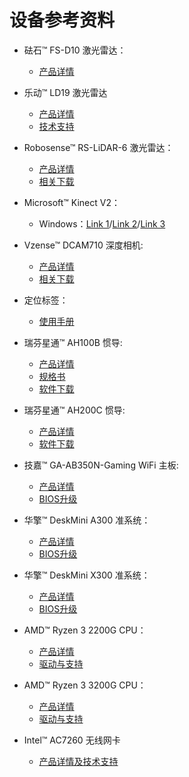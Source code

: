 # 设备参考资料

* 砝石™ FS-D10 激光雷达：
  * [产品详情](http://www.faselase.com/chanpinshuomingshuxiazai.html)

* 乐动™ LD19 激光雷达
  * [产品详情](https://www.ldrobot.com/product/111)
  * [技术支持](https://www.ldrobot.com/download/111)

* Robosense™ RS-LiDAR-6 激光雷达：
  * [产品详情](https://www.robosense.ai/rslidar/RS-LiDAR-16)
  * [相关下载](https://www.robosense.ai/resources-27)

* Microsoft™ Kinect V2：
  *  Windows：[Link 1](https://www.microsoft.com/en-us/download/details.aspx?id=44561)/[Link 2](https://developer.microsoft.com/en-us/windows/kinect/)/[Link 3](https://docs.microsoft.com/en-us/previous-versions/windows/kinect/dn758761(v=ieb.10))

* Vzense™ DCAM710 深度相机:
  * [产品详情](https://www.vzense.com/products)
  * [相关下载](https://www.vzense.com/download)

* 定位标签：
  * [使用手册](http://download.autolabor.com.cn/File/marvelmind_navigation_system_manual.pdf)

* 瑞芬星通™ AH100B 惯导:
  * [产品详情](http://www.rion-star.com/cpzx/gxdh/AH100B/2018/0204/112.html)
  * [规格书](http://www.rion-star.com/flie/AH100B-%E5%BE%AE%E5%9E%8B%E8%88%AA%E5%A7%BF%E5%8F%82%E8%80%83%E7%B3%BB%E7%BB%9F.pdf)
  * [软件下载](http://www.rion-star.com/jsfw/ruanjianxiazai/list_119_3.html)

* 瑞芬星通™ AH200C 惯导:
  * [产品详情](http://www.rion-tech.net/products_detail/productId=90.html)
  * [软件下载](http://www.rion-tech.net/download_list/downloadcategoryid=11&isMode=false.html)

* 技嘉™ GA-AB350N-Gaming WiFi 主板:
  * [产品详情](https://www.gigabyte.cn/Motherboard/GA-AB350N-Gaming-WIFI-rev-10)
  * [BIOS升级](https://www.gigabyte.cn/Motherboard/GA-AB350N-Gaming-WIFI-rev-10/support#support-dl-bios)

* 华擎™ DeskMini A300 准系统：
  * [产品详情](https://www.asrock.com/nettop/AMD/DeskMini%20A300%20Series/index.cn.asp)
  * [BIOS升级](https://www.asrock.com/Nettop/AMD/DeskMini%20A300%20Series/index.cn.asp#BIOS)
  
* 华擎™ DeskMini X300 准系统：
  * [产品详情](https://www.asrock.com/nettop/AMD/DeskMini%20X300%20Series/index.cn.asp)
  * [BIOS升级](https://www.asrock.com/Nettop/AMD/DeskMini%20X300%20Series/index.cn.asp#BIOS)

* AMD™ Ryzen 3 2200G CPU：
  * [产品详情](https://www.amd.com/zh-hans/products/apu/amd-ryzen-3-2200g)
  * [驱动与支持](https://www.amd.com/zh-hans/support/apu/amd-ryzen-processors/amd-ryzen-3-desktop-processors-radeon-vega-graphics/amd-ryzen-3-0)

* AMD™ Ryzen 3 3200G CPU：
  * [产品详情](https://www.amd.com/zh-hans/products/apu/amd-ryzen-3-3200g)
  * [驱动与支持](https://www.amd.com/zh-hans/support/apu/amd-ryzen-processors/amd-ryzen-3-desktop-processors-radeon-vega-graphics/amd-ryzen-3-1)

* Intel™ AC7260 无线网卡
  * [产品详情及技术支持](https://ark.intel.com/content/www/cn/zh/ark/products/75439/intel-dual-band-wirelessac-7260.html)
  
